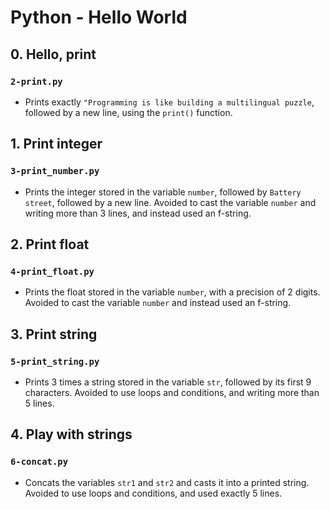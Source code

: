 # Python - Hello World
## 0. Hello, print
### `2-print.py`
* Prints exactly `"Programming is like building a multilingual puzzle`, followed by a new line, using the `print()` function.

## 1. Print integer
### `3-print_number.py`
* Prints the integer stored in the variable `number`, followed by `Battery street`, followed by a new line. Avoided to cast the variable `number` and writing more than 3 lines, and instead used an f-string.

## 2. Print float
### `4-print_float.py`
* Prints the float stored in the variable `number`, with a precision of 2 digits. Avoided to cast the variable `number` and instead used an f-string.

## 3. Print string
### `5-print_string.py`
* Prints 3 times a string stored in the variable `str`, followed by its first 9 characters. Avoided to use loops and conditions, and writing more than 5 lines.

## 4. Play with strings
### `6-concat.py`
* Concats the variables `str1` and `str2` and casts it into a printed string. Avoided to use loops and conditions, and used exactly 5 lines.
